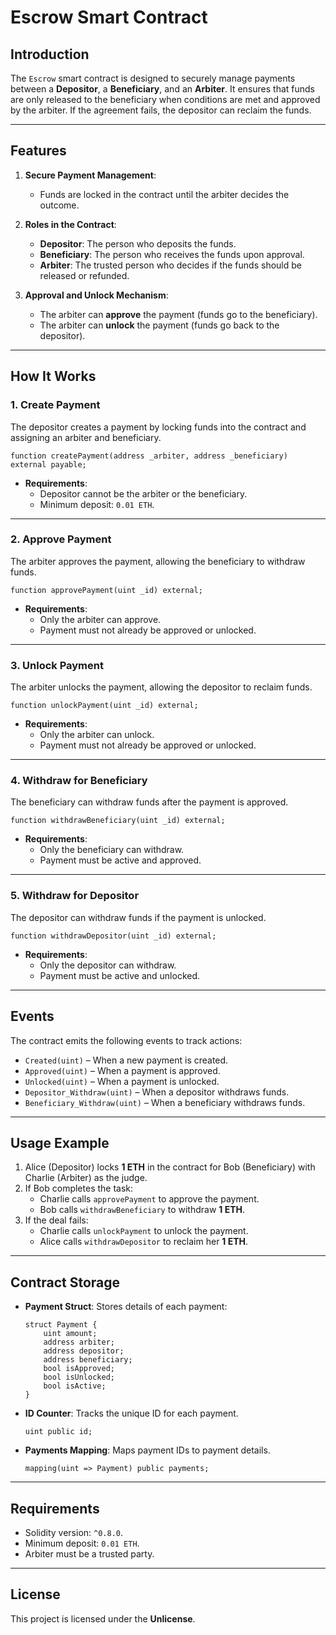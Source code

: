 # **Escrow Smart Contract**

## **Introduction**
The `Escrow` smart contract is designed to securely manage payments between a **Depositor**, a **Beneficiary**, and an **Arbiter**. It ensures that funds are only released to the beneficiary when conditions are met and approved by the arbiter. If the agreement fails, the depositor can reclaim the funds.

---

## **Features**
1. **Secure Payment Management**:
   - Funds are locked in the contract until the arbiter decides the outcome.

2. **Roles in the Contract**:
   - **Depositor**: The person who deposits the funds.
   - **Beneficiary**: The person who receives the funds upon approval.
   - **Arbiter**: The trusted person who decides if the funds should be released or refunded.

3. **Approval and Unlock Mechanism**:
   - The arbiter can **approve** the payment (funds go to the beneficiary).
   - The arbiter can **unlock** the payment (funds go back to the depositor).

---

## **How It Works**
### **1. Create Payment**
The depositor creates a payment by locking funds into the contract and assigning an arbiter and beneficiary.
```solidity
function createPayment(address _arbiter, address _beneficiary) external payable;
```
- **Requirements**:
  - Depositor cannot be the arbiter or the beneficiary.
  - Minimum deposit: `0.01 ETH`.

---

### **2. Approve Payment**
The arbiter approves the payment, allowing the beneficiary to withdraw funds.
```solidity
function approvePayment(uint _id) external;
```
- **Requirements**:
  - Only the arbiter can approve.
  - Payment must not already be approved or unlocked.

---

### **3. Unlock Payment**
The arbiter unlocks the payment, allowing the depositor to reclaim funds.
```solidity
function unlockPayment(uint _id) external;
```
- **Requirements**:
  - Only the arbiter can unlock.
  - Payment must not already be approved or unlocked.

---

### **4. Withdraw for Beneficiary**
The beneficiary can withdraw funds after the payment is approved.
```solidity
function withdrawBeneficiary(uint _id) external;
```
- **Requirements**:
  - Only the beneficiary can withdraw.
  - Payment must be active and approved.

---

### **5. Withdraw for Depositor**
The depositor can withdraw funds if the payment is unlocked.
```solidity
function withdrawDepositor(uint _id) external;
```
- **Requirements**:
  - Only the depositor can withdraw.
  - Payment must be active and unlocked.

---

## **Events**
The contract emits the following events to track actions:
- `Created(uint)` – When a new payment is created.
- `Approved(uint)` – When a payment is approved.
- `Unlocked(uint)` – When a payment is unlocked.
- `Depositor_Withdraw(uint)` – When a depositor withdraws funds.
- `Beneficiary_Withdraw(uint)` – When a beneficiary withdraws funds.

---

## **Usage Example**
1. Alice (Depositor) locks **1 ETH** in the contract for Bob (Beneficiary) with Charlie (Arbiter) as the judge.
2. If Bob completes the task:
   - Charlie calls `approvePayment` to approve the payment.
   - Bob calls `withdrawBeneficiary` to withdraw **1 ETH**.
3. If the deal fails:
   - Charlie calls `unlockPayment` to unlock the payment.
   - Alice calls `withdrawDepositor` to reclaim her **1 ETH**.

---

## **Contract Storage**
- **Payment Struct**:
  Stores details of each payment:
  ```solidity
  struct Payment {
      uint amount;
      address arbiter;
      address depositor;
      address beneficiary;
      bool isApproved;
      bool isUnlocked;
      bool isActive;
  }
  ```
- **ID Counter**:
  Tracks the unique ID for each payment.
  ```solidity
  uint public id;
  ```
- **Payments Mapping**:
  Maps payment IDs to payment details.
  ```solidity
  mapping(uint => Payment) public payments;
  ```

---

## **Requirements**
- Solidity version: `^0.8.0`.
- Minimum deposit: `0.01 ETH`.
- Arbiter must be a trusted party.

---

## **License**
This project is licensed under the **Unlicense**.